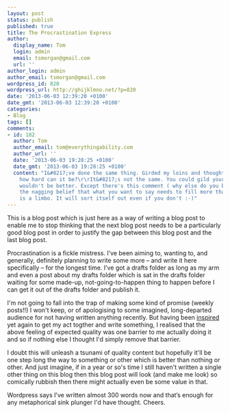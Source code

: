 ```yaml
---
layout: post
status: publish
published: true
title: The Procrastination Express
author:
  display_name: Tom
  login: admin
  email: tsmorgan@gmail.com
  url: ''
author_login: admin
author_email: tsmorgan@gmail.com
wordpress_id: 820
wordpress_url: http://ghijklmno.net/?p=820
date: '2013-06-03 12:39:20 +0100'
date_gmt: '2013-06-03 12:39:20 +0100'
categories:
- Blog
tags: []
comments:
- id: 182
  author: Tom
  author_email: tom@everythingability.com
  author_url: ''
  date: '2013-06-03 19:28:25 +0100'
  date_gmt: '2013-06-03 19:28:25 +0100'
  content: "I&#8217;ve done the same thing. Girded my loins and thought... I used to blog,
    how hard can it be?\r\rIt&#8217;s not the same. You could gild your loins and it
    wouldn't be better. Except there's this comment ( why else do you blog ) and there's
    the nagging belief that what you want to say needs to fill more than 140 characters.\r\rThis
    is a limbo. It will sort itself out even if you don't :-)"
---
```

<p>This is a blog post which is just here as a way of writing a blog post to enable me to stop thinking that the next blog post needs to be a particularly good blog post in order to justify the gap between this blog post and the last blog post.</p>

<p>Procrastination is a fickle mistress. I&#8217;ve been aiming to, wanting to, and generally, definitely planning to write some more &ndash; and write it here specifically &ndash; for the longest time. I&#8217;ve got a drafts folder as long as my arm and even a post about my drafts folder which is sat in the drafts folder waiting for some made-up, not-going-to-happen thing to happen before I can get it out of the drafts folder and publish it.</p>

<p>I'm not going to fall into the trap of making some kind of promise (weekly posts!!) I won't keep, or of apologising to some imagined, long-departed audience for not having written anything recently. But having been <a href="http://us2.campaign-archive2.com/?u=13eb080d8a315477042e0d5b1&amp;id=9d79be8013&amp;e=56138f28e1">inspired</a> yet again to get my act togther and write something, I realised that the above feeling of expected quality was one barrier to me actually doing it and so if nothing else I thought I'd simply remove that barrier.</p>

<p>I doubt this will unleash a tsunami of quality content but hopefully it'll be one step long the way to something or other which is better than nothing or other. And just imagine, if in a year or so's time I still haven't written a single other thing on this blog then this blog post will look (and make me look) so comically rubbish then there might actually even be some value in that.</p>

<p>Wordpress says I&#8217;ve written almost 300 words now and that&#8217;s enough for any metaphorical sink plunger I'd have thought. Cheers.</p>

<p>&nbsp;</p>

